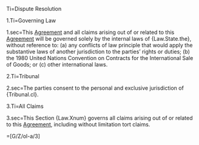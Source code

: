 Ti=Dispute Resolution

1.Ti=Governing Law

1.sec=This <a href='#Def.Agreement.sec' class='definedterm'>Agreement</a> and all claims arising out of or related to this <a href='#Def.Agreement.sec' class='definedterm'>Agreement</a> will be governed solely by the internal laws of {Law.State.the}, without reference to: (a) any conflicts of law principle that would apply the substantive laws of another jurisdiction to the parties’ rights or duties; (b) the 1980 United Nations Convention on Contracts for the International Sale of Goods; or (c) other international laws.

2.Ti=Tribunal

2.sec=The parties consent to the personal and exclusive jurisdiction of {Tribunal.cl}.

3.Ti=All Claims

3.sec=This Section {Law.Xnum} governs all claims arising out of or related to this <a href='#Def.Agreement.sec' class='definedterm'>Agreement</a>, including without limitation tort claims.

=[G/Z/ol-a/3]
